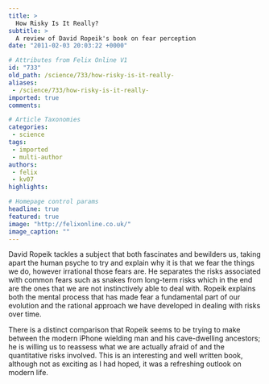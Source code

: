 ```yaml
---
title: >
  How Risky Is It Really?
subtitle: >
  A review of David Ropeik's book on fear perception
date: "2011-02-03 20:03:22 +0000"

# Attributes from Felix Online V1
id: "733"
old_path: /science/733/how-risky-is-it-really-
aliases:
 - /science/733/how-risky-is-it-really-
imported: true
comments:

# Article Taxonomies
categories:
 - science
tags:
 - imported
 - multi-author
authors:
 - felix
 - kv07
highlights:

# Homepage control params
headline: true
featured: true
image: "http://felixonline.co.uk/"
image_caption: ""
---
```


David Ropeik tackles a subject that both fascinates and bewilders us, taking apart the human psyche to try and explain why it is that we fear the things we do, however irrational those fears are. He separates the risks associated with common fears such as snakes from long-term risks which in the end are the ones that we are not instinctively able to deal with. Ropeik explains both the mental process that has made fear a fundamental part of our evolution and the rational approach we have developed in dealing with risks over time.

There is a distinct comparison that Ropeik seems to be trying to make between the modern iPhone wielding man and his cave-dwelling ancestors; he is willing us to reassess what we are actually afraid of and the quantitative risks involved. This is an interesting and well written book, although not as exciting as I had hoped, it was a refreshing outlook on modern life.
